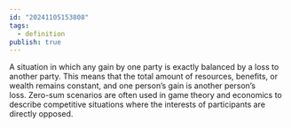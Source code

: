 ```yaml
---
id: "20241105153808"
tags:
  - definition
publish: true
---
```

A situation in which any gain by one party is exactly balanced by a loss to another party. This means that the total amount of resources, benefits, or wealth remains constant, and one person’s gain is another person’s loss. Zero-sum scenarios are often used in game theory and economics to describe competitive situations where the interests of participants are directly opposed.